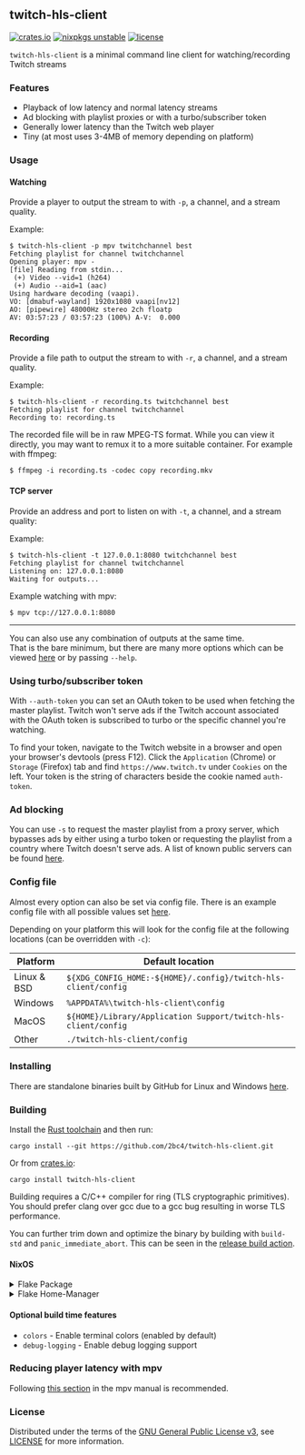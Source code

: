 ## twitch-hls-client
[![crates.io](https://img.shields.io/crates/v/twitch-hls-client.svg)](https://crates.io/crates/twitch-hls-client)
[![nixpkgs unstable](https://repology.org/badge/version-for-repo/nix_unstable/twitch-hls-client.svg?header=nixpkgs%20unstable)](https://search.nixos.org/packages?channel=unstable&show=twitch-hls-client)
[![license](https://img.shields.io/github/license/2bc4/twitch-hls-client.svg)](LICENSE)

`twitch-hls-client` is a minimal command line client for watching/recording Twitch streams

### Features
- Playback of low latency and normal latency streams
- Ad blocking with playlist proxies or with a turbo/subscriber token
- Generally lower latency than the Twitch web player
- Tiny (at most uses 3-4MB of memory depending on platform)

### Usage
#### Watching
Provide a player to output the stream to with `-p`, a channel, and a stream quality.

Example:
```
$ twitch-hls-client -p mpv twitchchannel best
Fetching playlist for channel twitchchannel
Opening player: mpv -
[file] Reading from stdin...
 (+) Video --vid=1 (h264)
 (+) Audio --aid=1 (aac)
Using hardware decoding (vaapi).
VO: [dmabuf-wayland] 1920x1080 vaapi[nv12]
AO: [pipewire] 48000Hz stereo 2ch floatp
AV: 03:57:23 / 03:57:23 (100%) A-V:  0.000
```

#### Recording
Provide a file path to output the stream to with `-r`, a channel, and a stream quality.

Example:
```
$ twitch-hls-client -r recording.ts twitchchannel best
Fetching playlist for channel twitchchannel
Recording to: recording.ts
```

The recorded file will be in raw MPEG-TS format.
While you can view it directly, you may want to remux it to a more suitable container.
For example with ffmpeg:
```
$ ffmpeg -i recording.ts -codec copy recording.mkv
```

#### TCP server
Provide an address and port to listen on with `-t`, a channel, and a stream quality:

Example:
```
$ twitch-hls-client -t 127.0.0.1:8080 twitchchannel best
Fetching playlist for channel twitchchannel
Listening on: 127.0.0.1:8080
Waiting for outputs...
```

Example watching with mpv:
```
$ mpv tcp://127.0.0.1:8080
```

----------

You can also use any combination of outputs at the same time.<br/>
That is the bare minimum, but there are many more options which can be viewed [here](src/usage) or by passing `--help`.


### Using turbo/subscriber token
With `--auth-token` you can set an OAuth token to be used when fetching the master playlist. Twitch won't serve ads if the Twitch account associated with the OAuth token is subscribed to turbo or the specific channel you're watching.

To find your token, navigate to the Twitch website in a browser and open your browser's devtools (press F12). Click the `Application` (Chrome) or `Storage` (Firefox) tab and find `https://www.twitch.tv` under `Cookies` on the left. Your token is the string of characters beside the cookie named `auth-token`.

### Ad blocking
You can use `-s` to request the master playlist from a proxy server, which bypasses ads by either using a turbo token or requesting the playlist from a country where Twitch doesn't serve ads. A list of known public servers can be found [here](https://github.com/2bc4/twitch-hls-client/wiki/Known-public-playlist-proxy-servers).

### Config file
Almost every option can also be set via config file. There is an example config file with all possible values set [here](example_config).

Depending on your platform this will look for the config file at the following locations (can be overridden with `-c`):

|Platform   |Default location                                              |
|-----------|--------------------------------------------------------------|
|Linux & BSD|`${XDG_CONFIG_HOME:-${HOME}/.config}/twitch-hls-client/config`|
|Windows    |`%APPDATA%\twitch-hls-client\config`                          |
|MacOS      |`${HOME}/Library/Application Support/twitch-hls-client/config`|
|Other      |`./twitch-hls-client/config`                                  |

### Installing
There are standalone binaries built by GitHub for Linux and Windows [here](https://github.com/2bc4/twitch-hls-client/releases/latest).


### Building
Install the [Rust toolchain](https://rustup.rs) and then run:
```
cargo install --git https://github.com/2bc4/twitch-hls-client.git
```
Or from [crates.io](https://crates.io/crates/twitch-hls-client):
```
cargo install twitch-hls-client
```

Building requires a C/C++ compiler for ring (TLS cryptographic primitives). You should prefer clang over gcc due to a gcc bug resulting in worse TLS performance.

You can further trim down and optimize the binary by building with `build-std` and `panic_immediate_abort`. This can be seen in the [release build action](https://github.com/2bc4/twitch-hls-client/blob/master/.github/workflows/release.yaml#L56).

#### NixOS

<details closed>
<summary>Flake Package</summary>

```nix
# flake.nix

{
  inputs.twitch-hls-client.url = "github:2bc4/twitch-hls-client";
  # ...

  outputs = {nixpkgs, ...} @ inputs: {
    nixosConfigurations.HOSTNAME = nixpkgs.lib.nixosSystem {
      specialArgs = { inherit inputs; }; # this is the important part
      modules = [
        ./configuration.nix
      ];
    };
  } 
}
```

```nix
# configuration.nix

{inputs, pkgs, ...}: {
  programs.twitch-hls-client = {
    enable = true;
    package = inputs.twitch-hls-client.packages.${pkgs.system}.default;
  };
}
```

</details>

<details closed>
<summary>Flake Home-Manager</summary>

```nix
# twitch-hls-client.nix
{
  programs.twitch-hls-client = {
    enable = true;
    # ...

    # This is a example to use -c config file every time
    systemd.user.services.twitch-hls-client = {
      Unit = {
        Description = "Twitch HLS Client Service";
      };

      Service = {
        Type = "simple";
        ExecStart = "twitch-hls-client -c ${config.xdg.configHome}/twitch-hls-client/config";
        Restart = "always";
      };

      Install = {
        WantedBy = ["default.target"];
      };
    };
  };
}
```

</details>

#### Optional build time features
- `colors` - Enable terminal colors (enabled by default)
- `debug-logging` - Enable debug logging support

### Reducing player latency with mpv
Following [this section](https://mpv.io/manual/master/#low-latency-playback) in the mpv manual is recommended.

### License
Distributed under the terms of the [GNU General Public License v3](https://www.gnu.org/licenses/gpl-3.0.txt), see [LICENSE](LICENSE) for more information.
